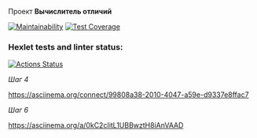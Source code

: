 Проект **Вычислитель отличий** 

[![Maintainability](https://api.codeclimate.com/v1/badges/5ab6e04da1050a7c547d/maintainability)](https://codeclimate.com/github/tolkunio/frontend-project-46/maintainability)
[![Test Coverage](https://api.codeclimate.com/v1/badges/5ab6e04da1050a7c547d/test_coverage)](https://codeclimate.com/github/tolkunio/frontend-project-46/test_coverage)

### Hexlet tests and linter status:
[![Actions Status](https://github.com/tolkunio/frontend-project-46/actions/workflows/hexlet-check.yml/badge.svg)](https://github.com/tolkunio/frontend-project-46/actions)

*Шаг 4*

 https://asciinema.org/connect/99808a38-2010-4047-a59e-d9337e8ffac7
 
*Шаг 6*

 https://asciinema.org/a/0kC2cIitL1UBBwztH8iAnVAAD
